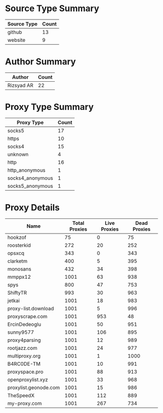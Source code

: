 # Source Type Summary

| Source Type | Count |
|-------------|-------|
| github | 13 |
| website | 9 |


# Author Summary

| Author | Count |
|--------|-------|
| Rizsyad AR | 22 |


# Proxy Type Summary

| Proxy Type | Count |
|------------|-------|
| socks5 | 17 |
| https | 10 |
| socks4 | 15 |
| unknown | 4 |
| http | 16 |
| http_anonymous | 1 |
| socks4_anonymous | 1 |
| socks5_anonymous | 1 |


# Proxy Details

| Name | Total Proxies | Live Proxies | Dead Proxies |
|------|---------------|--------------|---------------|
| hookzof | 75 | 0 | 75 |
| roosterkid | 272 | 20 | 252 |
| opsxcq | 343 | 0 | 343 |
| clarketm | 400 | 5 | 395 |
| monosans | 432 | 34 | 398 |
| mmppx12 | 1001 | 63 | 938 |
| spys | 800 | 47 | 753 |
| ShiftyTR | 993 | 30 | 963 |
| jetkai | 1001 | 18 | 983 |
| proxy-list.download | 1001 | 5 | 996 |
| proxyscrape.com | 1001 | 953 | 48 |
| ErcinDedeoglu | 1001 | 50 | 951 |
| sunny9577 | 1001 | 106 | 895 |
| proxy4parsing | 1001 | 12 | 989 |
| rootjazz.com | 1001 | 24 | 977 |
| multiproxy.org | 1001 | 1 | 1000 |
| B4RC0DE-TM | 1001 | 10 | 991 |
| proxyspace.pro | 1001 | 88 | 913 |
| openproxylist.xyz | 1001 | 33 | 968 |
| proxylist.geonode.com | 1001 | 15 | 986 |
| TheSpeedX | 1001 | 112 | 889 |
| my-proxy.com | 1001 | 267 | 734 |

